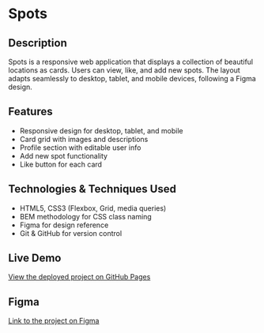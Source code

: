 # Spots

## Description

Spots is a responsive web application that displays a collection of beautiful locations as cards. Users can view, like, and add new spots. The layout adapts seamlessly to desktop, tablet, and mobile devices, following a Figma design.

## Features

- Responsive design for desktop, tablet, and mobile
- Card grid with images and descriptions
- Profile section with editable user info
- Add new spot functionality
- Like button for each card

## Technologies & Techniques Used

- HTML5, CSS3 (Flexbox, Grid, media queries)
- BEM methodology for CSS class naming
- Figma for design reference
- Git & GitHub for version control

## Live Demo

[View the deployed project on GitHub Pages](https://YOUR_GITHUB_USERNAME.github.io/se_project_spots/)

## Figma

[Link to the project on Figma](https://www.figma.com/file/BBNm2bC3lj8QQMHlnqRsga/Sprint-3-Project-%E2%80%94-Spots?type=design&node-id=2%3A60&mode=design&t=afgNFybdorZO6cQo-1)
